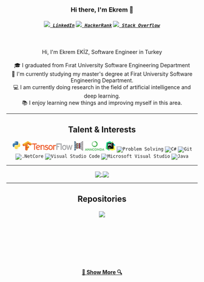 <h3 align="center">Hi there, I'm Ekrem 👋</h3>
<h5 align="center">
  <code><a href="https://www.linkedin.com/in/ekremekiz/" title="LinkedIn Profile"><img width="22" src="https://github.com/zumrudu-anka/zumrudu-anka/blob/master/images/linkedin.svg"> LinkedIn</a></code>
  <code><a href="https://www.hackerrank.com/ekremekz" title="HackerRank Profile"><img width="22" src="https://github.com/zumrudu-anka/zumrudu-anka/blob/master/images/hackerrank.png"> HackerRank</a></code>
  <code><a href="https://stackoverflow.com/users/8290052/ekrem-ekiz" title="Stack Overflow Profile"><img width="22" src="https://github.com/zumrudu-anka/zumrudu-anka/blob/master/images/stackoverflow.svg"> Stack Overflow</a></code>
</h5>
<br>
<p align="center">
  Hi, I'm Ekrem EKİZ, Software Engineer in Turkey
  <br>
  <br>
  🎓 I graduated from Fırat University Software Engineering Department
  <br>
  🔬 I'm currently studying my master's degree at Firat University Software Engineering Department.
  <br>
  💻 I am currently doing research in the field of artificial intelligence and deep learning. <br>📚 I enjoy learning new things and improving myself in this area.
</p>

<hr>

<h2 align="center">Talent & Interests</h2>

<p align="center">
  <code><img title="Python" height="25" src="https://github.com/ekremekiz/ekremekiz/blob/main/IMAGES/python-original.svg"></code>
  <code><img title="Tensorflow" height="25" src="https://github.com/ekremekiz/ekremekiz/blob/main/IMAGES/tensorflow.png"></code>
  <code><img title="Deep Learning" height="25" src="https://github.com/ekremekiz/ekremekiz/blob/main/IMAGES/deep-learning.svg"></code>
  <code><img title="Anaconda" height="25" src="https://github.com/ekremekiz/ekremekiz/blob/main/IMAGES/anaconda.png"></code>
  <code><img title="PyCharm" height="25" src="https://github.com/ekremekiz/ekremekiz/blob/main/IMAGES/pycharm.png"></code>
  <code><img title="Problem Solving" height="25" src="https://github.com/zumrudu-anka/zumrudu-anka/blob/master/images/problemSolving.png"></code>
  <code><img title="C#" height="25" src="https://github.com/zumrudu-anka/zumrudu-anka/blob/master/images/cSharp.svg"></code>
  <code><img title="Git" height="25" src="https://github.com/zumrudu-anka/zumrudu-anka/blob/master/images/git-original.svg"></code>
  <code><img title=".NetCore" height="25" src="https://github.com/zumrudu-anka/zumrudu-anka/blob/master/images/dotnetcore.svg"></code>
  <code><img title="Visual Studio Code" height="25" src="https://github.com/zumrudu-anka/zumrudu-anka/blob/master/images/vscode.png"></code>
  <code><img title="Microsoft Visual Studio" height="25" src="https://github.com/zumrudu-anka/zumrudu-anka/blob/master/images/visualstudio.png"></code>
  <code><img title="Java" height="25" src="https://github.com/zumrudu-anka/zumrudu-anka/blob/master/images/java-original.svg"></code>
</p>

<hr>

<p align=center>
  <a href="https://github.com/anuraghazra/github-readme-stats" title="Go to Source">
    <img height=175 align="center" src="https://github-readme-stats.vercel.app/api?username=ekremekiz&show_icons=true&theme=gotham">
  </a>
  <a href="https://github.com/anuraghazra/github-readme-stats">
  <img height=175 align="center" src="https://github-readme-stats.vercel.app/api/top-langs/?username=ekremekiz&hide=c%23,powershell,java&title_color=2aa889&text_color=99d1ce&icon_color=2bbc8a&bg_color=0c1014&langs_count=8&layout=compact" />
  </a>
</p>

<hr>

<h2 align="center">Repositories</h2>

<p width="100%" align="center">
  <a align="left" href="https://github.com/ekremekiz/HackerRank-30-Days-of-Code" title="HackerRank 30 Days of Code"><img align="center" height="115" src="https://github-readme-stats.vercel.app/api/pin/?username=ekremekiz&repo=HackerRank-30-Days-of-Code&theme=gotham"></a>
</p>
<br><br><br><br><br><br>
<h4 align="center"><a href=https://github.com/ekremekiz?tab=repositories" title="Show Repositories">🔎 Show More 🔍</a></h4>



<!--
**ekremekiz/ekremekiz** is a ✨ _special_ ✨ repository because its `README.md` (this file) appears on your GitHub profile.

Here are some ideas to get you started:

- 🔭 I’m currently working on ...
- 🌱 I’m currently learning ...
- 👯 I’m looking to collaborate on ...
- 🤔 I’m looking for help with ...
- 💬 Ask me about ...
- 📫 How to reach me: ...
- 😄 Pronouns: ...
- ⚡ Fun fact: ...
-->
